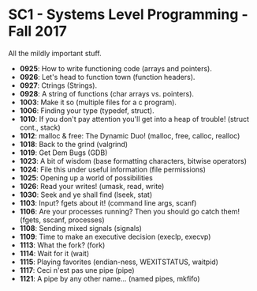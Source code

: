# SC1 - Systems Level Programming - Fall 2017
All the mildly important stuff.
- **0925**: How to write functioning code (arrays and pointers).
- **0926**: Let's head to function town (function headers).
- **0927**: Ctrings (Strings).
- **0928**: A string of functions (char arrays vs. pointers).
- **1003**: Make it so (multiple files for a c program).
- **1006**: Finding your type (typedef, struct).
- **1010**: If you don't pay attention you'll get into a heap of trouble! (struct cont., stack)
- **1012**: malloc & free: The Dynamic Duo! (malloc, free, calloc, realloc)
- **1018**: Back to the grind (valgrind)
- **1019**: Get Dem Bugs (GDB)
- **1023**: A bit of wisdom (base formatting characters, bitwise operators)
- **1024**: File this under useful information (file permissions)
- **1025**: Opening up a world of possibilities
- **1026**: Read your writes! (umask, read, write)
- **1030**: Seek and ye shall find (lseek, stat)
- **1103**: Input? fgets about it! (command line args, scanf)
- **1106**: Are your processes running? Then you should go catch them! (fgets, sscanf, processes)
- **1108**: Sending mixed signals (signals)
- **1109**: Time to make an executive decision (execlp, execvp)
- **1113**: What the fork? (fork)
- **1114**: Wait for it (wait)
- **1115**: Playing favorites (endian-ness, WEXITSTATUS, waitpid)
- **1117**: Ceci n'est pas une pipe (pipe)
- **1121**: A pipe by any other name... (named pipes, mkfifo)